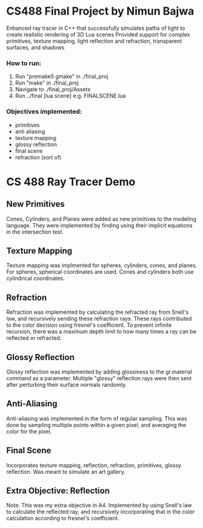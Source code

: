 # CS488 Final Project by Nimun Bajwa

Enhanced ray tracer in C++ that successfully simulates paths of light to create realistic rendering of 3D Lua scenes
Provided support for complex primitives, texture mapping, light reflection and refraction, transparent surfaces, and
shadows

### How to run:

1. Run "premake5 gmake" in ./final_proj
2. Run "make" in ./final_proj
3. Navigate to ./final_proj/Assets
4. Run ../final [lua scene]
    e.g. FINALSCENE.lua

### Objectives implemented:
- primitives
- anti aliasing
- texture mapping
- glossy reflection
- final scene
- refraction (sort of)

# CS 488 Ray Tracer Demo

## New Primitives
Cones, Cylinders, and Planes were added as new primitives to the modeling language. They were implemented by finding using their implicit equations in the intersection test.

## Texture Mapping
Texture mapping was implmented for spheres, cylinders, cones, and planes. For spheres, spherical coordinates are used. Cones and cylinders both use cylindrical coordinates.

## Refraction
Refraction was implemented by calculating the refracted ray from Snell's law, and recursively sending these refraction rays. These rays contributed to the color decision using fresnel's coefficient. To prevent infinite recursion, there was a maximum depth limit to how many times a ray can be reflected or refracted.

## Glossy Reflection
Glossy reflection was implemented by adding glossiness to the gr.material command as a parameter. Multiple "glossy" reflection rays were then sent after perturbing their surface normals randomly.

## Anti-Aliasing
Anti-aliasing was implemented in the form of regular sampling. This was done by sampling multiple points within a given pixel, and averaging the color for the pixel.

## Final Scene
Incorporates texture mapping, reflection, refraction, primitives, glossy reflection. Was meant to simulate an art gallery.

## Extra Objective: Reflection
Note: This was my extra objective in A4.
Implemented by using Snell's law to calculate the reflected ray, and recursively incorporating that in the color calculation according to fresnel's coefficient.
